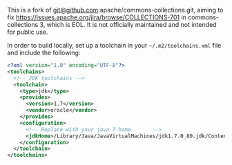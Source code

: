 This is a fork of git@github.com:apache/commons-collections.git, aiming to fix https://issues.apache.org/jira/browse/COLLECTIONS-701 in commons-collections 3, which is EOL.
It is not officially maintained and not intended for public use.

In order to build locally, set up a toolchain in your `~/.m2/toolchains.xml` file 
and include the following:

```xml
<?xml version="1.0" encoding="UTF-8"?>
<toolchains>
  <!-- JDK toolchains -->
  <toolchain>
    <type>jdk</type>
    <provides>
      <version>1.7</version>
      <vendor>oracle</vendor>
    </provides>
    <configuration>
      <!-- Replace with your java 7 home       -->
      <jdkHome>/Library/Java/JavaVirtualMachines/jdk1.7.0_80.jdk/Contents/Home/</jdkHome>
    </configuration>
  </toolchain>
</toolchains>
```